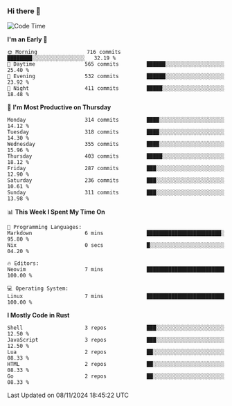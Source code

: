 ### Hi there 👋
<!--START_SECTION:waka-->
![Code Time](http://img.shields.io/badge/Code%20Time-340%20hrs%2022%20mins-blue)

**I'm an Early 🐤** 

```text
🌞 Morning                716 commits         ████████░░░░░░░░░░░░░░░░░   32.19 % 
🌆 Daytime                565 commits         ██████░░░░░░░░░░░░░░░░░░░   25.40 % 
🌃 Evening                532 commits         ██████░░░░░░░░░░░░░░░░░░░   23.92 % 
🌙 Night                  411 commits         █████░░░░░░░░░░░░░░░░░░░░   18.48 % 
```
📅 **I'm Most Productive on Thursday** 

```text
Monday                   314 commits         ████░░░░░░░░░░░░░░░░░░░░░   14.12 % 
Tuesday                  318 commits         ████░░░░░░░░░░░░░░░░░░░░░   14.30 % 
Wednesday                355 commits         ████░░░░░░░░░░░░░░░░░░░░░   15.96 % 
Thursday                 403 commits         █████░░░░░░░░░░░░░░░░░░░░   18.12 % 
Friday                   287 commits         ███░░░░░░░░░░░░░░░░░░░░░░   12.90 % 
Saturday                 236 commits         ███░░░░░░░░░░░░░░░░░░░░░░   10.61 % 
Sunday                   311 commits         ███░░░░░░░░░░░░░░░░░░░░░░   13.98 % 
```


📊 **This Week I Spent My Time On** 

```text
💬 Programming Languages: 
Markdown                 6 mins              ████████████████████████░   95.80 % 
Nix                      0 secs              █░░░░░░░░░░░░░░░░░░░░░░░░   04.20 % 

🔥 Editors: 
Neovim                   7 mins              █████████████████████████   100.00 % 

💻 Operating System: 
Linux                    7 mins              █████████████████████████   100.00 % 
```

**I Mostly Code in Rust** 

```text
Shell                    3 repos             ███░░░░░░░░░░░░░░░░░░░░░░   12.50 % 
JavaScript               3 repos             ███░░░░░░░░░░░░░░░░░░░░░░   12.50 % 
Lua                      2 repos             ██░░░░░░░░░░░░░░░░░░░░░░░   08.33 % 
HTML                     2 repos             ██░░░░░░░░░░░░░░░░░░░░░░░   08.33 % 
Go                       2 repos             ██░░░░░░░░░░░░░░░░░░░░░░░   08.33 % 
```




 Last Updated on 08/11/2024 18:45:22 UTC
<!--END_SECTION:waka-->

<!--
**YoganshSharma/YoganshSharma** is a ✨ _special_ ✨ repository because its `README.md` (this file) appears on your GitHub profile.

Here are some ideas to get you started:

- 🔭 I’m currently working on ...
- 🌱 I’m currently learning ...
- 👯 I’m looking to collaborate on ...
- 🤔 I’m looking for help with ...
- 💬 Ask me about ...
- 📫 How to reach me: ...
- 😄 Pronouns: ...
- ⚡ Fun fact: ...
-->
